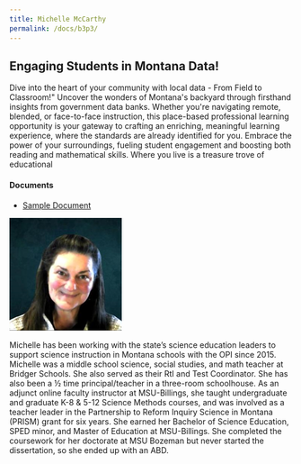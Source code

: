 ```yaml
---
title: Michelle McCarthy
permalink: /docs/b3p3/
---
```


## Engaging Students in Montana Data!

Dive into the heart of your community with local data - From Field to Classroom!" Uncover the wonders of Montana's backyard through firsthand insights from government data banks. Whether you're navigating remote, blended, or face-to-face instruction, this place-based professional learning opportunity is your gateway to crafting an enriching, meaningful learning experience, where the standards are already identified for you. Embrace the power of your surroundings, fueling student engagement and boosting both reading and mathematical skills. Where you live is a treasure trove of educational

#### Documents
 - [Sample Document](../monday/breakout3/documents/b1p1d1.pdf)

![Michelle McCarthy](../breakout3/images/mccarthy.png)

Michelle has been working with the state’s science education leaders to support science instruction in Montana schools with the OPI since 2015. Michelle was a middle school science, social studies, and math teacher at Bridger Schools. She also served as their RtI and Test Coordinator.  She has also been a ½ time principal/teacher in a three-room schoolhouse. As an adjunct online faculty instructor at MSU-Billings, she taught undergraduate and graduate K-8 & 5-12 Science Methods courses, and was involved as a teacher leader in the Partnership to Reform Inquiry Science in Montana (PRISM) grant for six years. She earned her Bachelor of Science Education, SPED minor, and Master of Education at MSU-Billings. She completed the coursework for her doctorate at MSU Bozeman but never started the dissertation, so she ended up with an ABD.